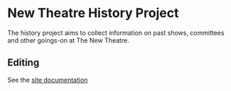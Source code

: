 # New Theatre History Project

The history project aims to collect information on past shows, committees and other goings-on at The New Theatre.

## Editing

See the [site documentation](http://alpha.newtheatre.org.uk/docs/)
